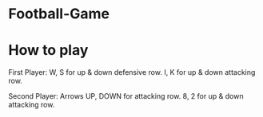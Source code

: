 # Football-Game

# How to play

First Player:  W, S for up & down defensive row. I, K for up & down attacking row.


Second Player: Arrows UP, DOWN for attacking row. 8, 2 for up & down attacking row.
